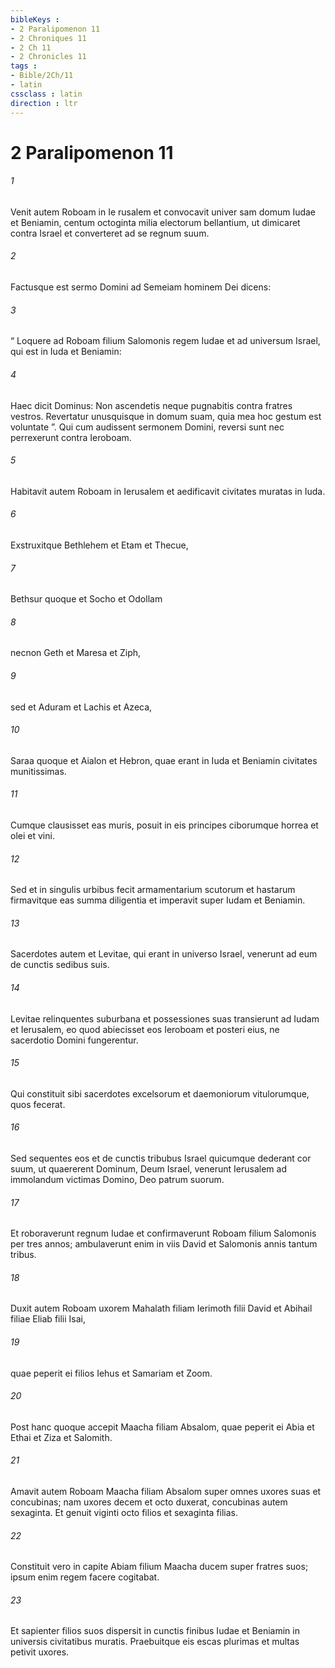 ```yaml
---
bibleKeys : 
- 2 Paralipomenon 11
- 2 Chroniques 11
- 2 Ch 11
- 2 Chronicles 11
tags : 
- Bible/2Ch/11
- latin
cssclass : latin
direction : ltr
---
```


# 2 Paralipomenon 11

###### 1
Venit autem Roboam in Ie rusalem et convocavit univer sam domum Iudae et Beniamin, centum octoginta milia electorum bellantium, ut dimicaret contra Israel et converteret ad se regnum suum. 
###### 2
Factusque est sermo Domini ad Semeiam hominem Dei dicens: 
###### 3
“ Loquere ad Roboam filium Salomonis regem Iudae et ad universum Israel, qui est in Iuda et Beniamin: 
###### 4
Haec dicit Dominus: Non ascendetis neque pugnabitis contra fratres vestros. Revertatur unusquisque in domum suam, quia mea hoc gestum est voluntate ”. Qui cum audissent sermonem Domini, reversi sunt nec perrexerunt contra Ieroboam.
###### 5
Habitavit autem Roboam in Ierusalem et aedificavit civitates muratas in Iuda. 
###### 6
Exstruxitque Bethlehem et Etam et Thecue, 
###### 7
Bethsur quoque et Socho et Odollam 
###### 8
necnon Geth et Maresa et Ziph, 
###### 9
sed et Aduram et Lachis et Azeca, 
###### 10
Saraa quoque et Aialon et Hebron, quae erant in Iuda et Beniamin civitates munitissimas.
###### 11
Cumque clausisset eas muris, posuit in eis principes ciborumque horrea et olei et vini. 
###### 12
Sed et in singulis urbibus fecit armamentarium scutorum et hastarum firmavitque eas summa diligentia et imperavit super Iudam et Beniamin.
###### 13
Sacerdotes autem et Levitae, qui erant in universo Israel, venerunt ad eum de cunctis sedibus suis. 
###### 14
Levitae relinquentes suburbana et possessiones suas transierunt ad Iudam et Ierusalem, eo quod abiecisset eos Ieroboam et posteri eius, ne sacerdotio Domini fungerentur. 
###### 15
Qui constituit sibi sacerdotes excelsorum et daemoniorum vitulorumque, quos fecerat. 
###### 16
Sed sequentes eos et de cunctis tribubus Israel quicumque dederant cor suum, ut quaererent Dominum, Deum Israel, venerunt Ierusalem ad immolandum victimas Domino, Deo patrum suorum. 
###### 17
Et roboraverunt regnum Iudae et confirmaverunt Roboam filium Salomonis per tres annos; ambulaverunt enim in viis David et Salomonis annis tantum tribus.
###### 18
Duxit autem Roboam uxorem Mahalath filiam Ierimoth filii David et Abihail filiae Eliab filii Isai, 
###### 19
quae peperit ei filios Iehus et Samariam et Zoom. 
###### 20
Post hanc quoque accepit Maacha filiam Absalom, quae peperit ei Abia et Ethai et Ziza et Salomith. 
###### 21
Amavit autem Roboam Maacha filiam Absalom super omnes uxores suas et concubinas; nam uxores decem et octo duxerat, concubinas autem sexaginta. Et genuit viginti octo filios et sexaginta filias. 
###### 22
Constituit vero in capite Abiam filium Maacha ducem super fratres suos; ipsum enim regem facere cogitabat. 
###### 23
Et sapienter filios suos dispersit in cunctis finibus Iudae et Beniamin in universis civitatibus muratis. Praebuitque eis escas plurimas et multas petivit uxores.
